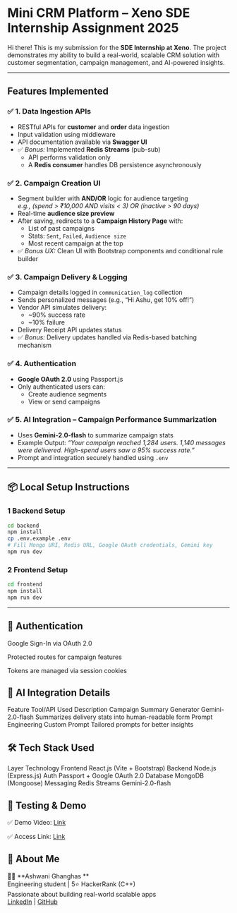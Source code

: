 #  Mini CRM Platform – Xeno SDE Internship Assignment 2025

Hi there! 
This is my submission for the **SDE Internship at Xeno**. The project demonstrates my ability to build a real-world, scalable CRM solution with customer segmentation, campaign management, and AI-powered insights.

---

##  Features Implemented

### ✅ 1. Data Ingestion APIs
- RESTful APIs for **customer** and **order** data ingestion
- Input validation using middleware
- API documentation available via **Swagger UI**
- ✅ *Bonus:* Implemented **Redis Streams** (pub-sub)
  - API performs validation only
  - A **Redis consumer** handles DB persistence asynchronously

### ✅ 2. Campaign Creation UI
- Segment builder with **AND/OR** logic for audience targeting  
  _e.g., (spend > ₹10,000 AND visits < 3) OR (inactive > 90 days)_
- Real-time **audience size preview**
- After saving, redirects to a **Campaign History Page** with:
  - List of past campaigns
  - Stats: `Sent`, `Failed`, `Audience size`
  - Most recent campaign at the top
- ✅ *Bonus UX:* Clean UI with Bootstrap components and conditional rule builder

### ✅ 3. Campaign Delivery & Logging
- Campaign details logged in `communication_log` collection
- Sends personalized messages (e.g., “Hi Ashu, get 10% off!”)
- Vendor API simulates delivery:
  - ~90% success rate
  - ~10% failure
- Delivery Receipt API updates status
- ✅ *Bonus:* Delivery updates handled via Redis-based batching mechanism

### ✅ 4. Authentication
- **Google OAuth 2.0** using Passport.js
- Only authenticated users can:
  - Create audience segments
  - View or send campaigns

### ✅ 5. AI Integration – Campaign Performance Summarization
- Uses **Gemini-2.0-flash** to summarize campaign stats
- Example Output:
  _“Your campaign reached 1,284 users. 1,140 messages were delivered. High-spend users saw a 95% success rate.”_
- Prompt and integration securely handled using `.env`

---

## 📦 Local Setup Instructions

### 1 Backend Setup

```bash
cd backend
npm install
cp .env.example .env
# Fill Mongo URI, Redis URL, Google OAuth credentials, Gemini key
npm run dev
```
### 2 Frontend Setup
```bash
cd frontend
npm install
npm run dev
```
---
## 🔐 Authentication
Google Sign-In via OAuth 2.0

Protected routes for campaign features

Tokens are managed via session cookies

## 🧠 AI Integration Details
Feature	Tool/API Used	Description
Campaign Summary Generator	Gemini-2.0-flash	Summarizes delivery stats into human-readable form
Prompt Engineering	Custom Prompt	Tailored prompts for better insights

## 🛠 Tech Stack Used
Layer	Technology
Frontend	React.js (Vite + Bootstrap)
Backend	Node.js (Express.js)
Auth	Passport + Google OAuth 2.0
Database	MongoDB (Mongoose)
Messaging	Redis Streams
Gemini-2.0-flash

## 🧪 Testing & Demo

✅ Demo Video: [Link](https://mini-crm-platform-3svv.vercel.app/dashboard)

✅ Access Link: [Link](https://mini-crm-platform-3svv.vercel.app/dashboard)

## 🙋 About Me

👨‍💻 **Ashwani Ghanghas **  
Engineering student | 5⭐ HackerRank (C++)  
Passionate about building real-world scalable apps  
[LinkedIn](https://www.linkedin.com/in/ashwanighanghas) | [GitHub](https://github.com/GHANGHASASHWANI)



